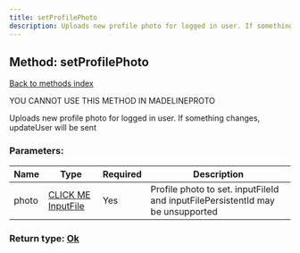 ```yaml
---
title: setProfilePhoto
description: Uploads new profile photo for logged in user. If something changes, updateUser will be sent
---
```

## Method: setProfilePhoto  
[Back to methods index](index.md)


YOU CANNOT USE THIS METHOD IN MADELINEPROTO


Uploads new profile photo for logged in user. If something changes, updateUser will be sent

### Parameters:

| Name     |    Type       | Required | Description |
|----------|---------------|----------|-------------|
|photo|[CLICK ME InputFile](../types/InputFile.md) | Yes|Profile photo to set. inputFileId and inputFilePersistentId may be unsupported|


### Return type: [Ok](../types/Ok.md)

